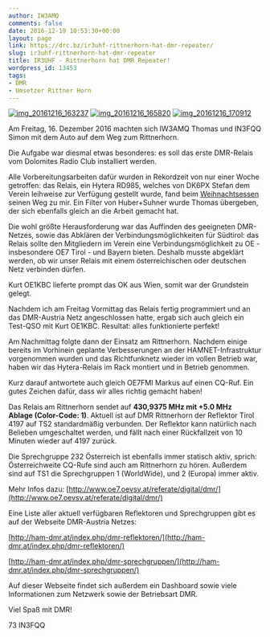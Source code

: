 ```yaml
---
author: IW3AMQ
comments: false
date: 2016-12-19 10:53:30+00:00
layout: page
link: https://drc.bz/ir3uhf-rittnerhorn-hat-dmr-repeater/
slug: ir3uhf-rittnerhorn-hat-dmr-repeater
title: IR3UHF - Rittnerhorn hat DMR Repeater!
wordpress_id: 13453
tags:
- DMR
- Umsetzer Rittner Horn
---
```


[![img_20161216_163237](https://drc.bz/wp-content/uploads/2016/12/IMG_20161216_163237.jpg)](https://drc.bz/wp-content/uploads/2016/12/IMG_20161216_163237.jpg) [![img_20161216_165820](https://drc.bz/wp-content/uploads/2016/12/IMG_20161216_165820.jpg)](https://drc.bz/wp-content/uploads/2016/12/IMG_20161216_165820.jpg) [![img_20161216_170912](https://drc.bz/wp-content/uploads/2016/12/IMG_20161216_170912.jpg)](https://drc.bz/wp-content/uploads/2016/12/IMG_20161216_170912.jpg)

Am Freitag, 16. Dezember 2016 machten sich IW3AMQ Thomas und IN3FQQ Simon mit dem Auto auf dem Weg zum Rittnerhorn.

Die Aufgabe war diesmal etwas besonderes: es soll das erste DMR-Relais vom Dolomites Radio Club installiert werden.

Alle Vorbereitungsarbeiten dafür wurden in Rekordzeit von nur einer Woche getroffen: das Relais, ein Hytera RD985, welches von DK6PX Stefan dem Verein leihweise zur Verfügung gestellt wurde, fand beim [Weihnachtsessen](https://drc.bz/weihnachtsfeier-2016-ist-geschichte/) seinen Weg zu mir. Ein Filter von Huber+Suhner wurde Thomas übergeben, der sich ebenfalls gleich an die Arbeit gemacht hat.

Die wohl größte Herausforderung war das Auffinden des geeigneten DMR-Netzes, sowie das Abklären der Verbindungsmöglichkeiten für Südtirol: das Relais sollte den Mitgliedern im Verein eine Verbindungsmöglichkeit zu OE - insbesondere OE7 Tirol - und Bayern bieten. Deshalb musste abgeklärt werden, ob wir unser Relais mit einem österreichischen oder deutschen Netz verbinden dürfen.

Kurt OE1KBC lieferte prompt das OK aus Wien, somit war der Grundstein gelegt.

Nachdem ich am Freitag Vormittag das Relais fertig programmiert und an das DMR-Austria Netz angeschlossen hatte, ergab sich auch gleich ein Test-QSO mit Kurt OE1KBC. Resultat: alles funktionierte perfekt!

Am Nachmittag folgte dann der Einsatz am Rittnerhorn. Nachdem einige bereits im Vorhinein geplante Verbesserungen an der HAMNET-Infrastruktur vorgenommen wurden und das Richtfunknetz wieder im vollen Betrieb war, haben wir das Hytera-Relais im Rack montiert und in Betrieb genommen.

Kurz darauf antwortete auch gleich OE7FMI Markus auf einen CQ-Ruf. Ein gutes Zeichen dafür, dass wir alles richtig gemacht haben!

Das Relais am Rittnerhorn sendet auf **430,9375 MHz mit +5.0 MHz Ablage (Color-Code: 1)**. Aktuell ist auf DMR Rittnerhorn der Reflektor Tirol 4197 auf TS2 standardmäßig verbunden. Der Reflektor kann natürlich nach Belieben umgeschaltet werden, und fällt nach einer Rückfallzeit von 10 Minuten wieder auf 4197 zurück.

Die Sprechgruppe 232 Österreich ist ebenfalls immer statisch aktiv, sprich: Österreichweite CQ-Rufe sind auch am Rittnerhorn zu hören. Außerdem sind auf TS1 die Sprechgruppen 1 (WorldWide), und 2 (Europa) immer aktiv.

Mehr Infos dazu: [http://www.oe7.oevsv.at/referate/digital/dmr/](http://www.oe7.oevsv.at/referate/digital/dmr/)

Eine Liste aller aktuell verfügbaren Reflektoren und Sprechgruppen gibt es auf der Webseite DMR-Austria Netzes:

[http://ham-dmr.at/index.php/dmr-reflektoren/](http://ham-dmr.at/index.php/dmr-reflektoren/)

[http://ham-dmr.at/index.php/dmr-sprechgruppen/](http://ham-dmr.at/index.php/dmr-sprechgruppen/)

Auf dieser Webseite findet sich außerdem ein Dashboard sowie viele Informationen zum Netzwerk sowie der Betriebsart DMR.

Viel Spaß mit DMR!

73 IN3FQQ


